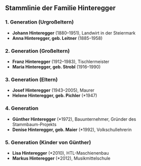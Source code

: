 ## Stammlinie der Familie Hinteregger

### 1. Generation (Urgroßeltern)
- **Johann Hinteregger** (1880–1951), Landwirt in der Steiermark  
- **Anna Hinteregger, geb. Leitner** (1885–1958)  

### 2. Generation (Großeltern)  
- **Franz Hinteregger** (1912–1983), Tischlermeister  
- **Maria Hinteregger, geb. Strobl** (1916–1990)  

### 3. Generation (Eltern)  
- **Josef Hinteregger** (1943–2005), Maurer  
- **Helene Hinteregger, geb. Pichler** (*1947)  

### 4. Generation  
- **Günther Hinteregger** (*1972), Bauunternehmer, Gründer des Stammbaum-Projekts
- **Denise Hinteregger, geb. Maier** (*1992), Volkschullehrerin  

### 5. Generation (Kinder von Günther)  
- **Lisa Hinteregger** (*2010), HTL-Maschienenbau  
- **Markus Hinteregger** (*2012), Musikmittelschule  
